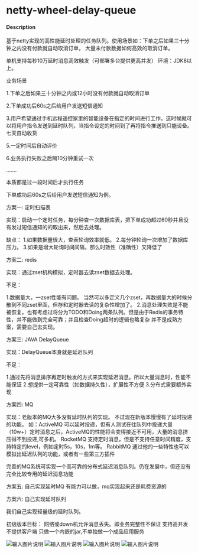 # netty-wheel-delay-queue

#### Description
基于netty实现的高性能延时处理的任务队列。使用场景如：下单之后如果三十分钟之内没有付款就自动取消订单， 大量未付款数据如何高效的取消订单。

单机支持每秒10万延时消息高效触发（可部署多台提供更高并发） 环境：JDK8以上。

业务场景

1.下单之后如果三十分钟之内或12小时没有付款就自动取消订单

2.下单成功后60s之后给用户发送短信通知

3.用户希望通过手机远程遥控家里的智能设备在指定的时间进行工作。这时候就可以将用户指令发送到延时队列，当指令设定的时间到了再将指令推送到只能设备。
七天自动收货

5.一定时间后自动评价

6.业务执行失败之后隔10分钟重试一次

…….

本质都是过一段时间后才执行任务

下单成功后60s之后给用户发送短信通知为例。

方案一: 定时扫描表

实现：启动一个定时任务，每分钟查一次数据库表，把下单成功超过60秒并且没有发过短信通知的的取出来，然后去处理。

缺点： 1.如果数据量很大，查表轮询效率就低。 2.每分钟轮询一次增加了数据库压力。 3.如果是增大轮询时间间隔，那么时效性（准确性）又降低了

方案二: redis

实现：通过zset机构模拟，定时器去读zset数据去处理。

不足：

1.数据量大，一zset性能有问题。 当然可以多定义几个zset，再数据量大的时候分散到不同zset里面，但存和定时器去读的复杂性增加了。 2.消息处理失败是不能被恢复。也有考虑过将分为TODO和Doing两条队列。但是由于Redis的事务特性，并不能做到完全可靠；并且检查Doing超时的逻辑也略复杂 并不是成熟方案，需要自己去实现。

方案三: JAVA DelayQueue

实现：DelayQueue本身就是延迟队列

不足：

1.通过先将消息排序再定时触发的方式来实现延迟消息。所以大量消息时，性能不能保证 2.想提供一定可靠性（如数据持久性），扩展性不方便 3.分布式需要额外实现

方案四: MQ

实现：老版本的MQ大多没有延时队列的实现。 不过现在新版本慢慢有了延时投递的功能。 如：ActiveMQ 可以延时投递，但有人测试在往队列中投递大量（10w+）定时消息之后，ActiveMQ的性能将会变得接近不可用，大量的消息挤压得不到投递,可多机。 RocketMQ 支持定时消息，但是不支持任意时间精度，支持特定的level，例如定时5s，10s，1m等。 RabbitMQ 通过他的一些特性也可以模拟出延迟队列的功能，或者有一些第三方插件

完善的MQ系统可实现一个高可靠的分布式延迟消息队列。仍在发展中，但还没有完全比较专用的延迟消息功能

方案五: 自己实现延时MQ 有能力可以做，mq实现起来还是耗费资源的

方案六: 自己实现延时队列

我们自己实现轻量级的延时队列。

初级版本目标： 网络或down机允许消息丢失。即业务完整性不保证 支持高并发 不提供客户端 只做一个内嵌的jar,不单独做一个成品应用服务

![输入图片说明](https://gitee.com/uploads/images/2017/1030/184641_d5b49317_120349.png "0.png")
![输入图片说明](https://gitee.com/uploads/images/2017/1030/184656_390e9cb5_120349.png "1.png")
![输入图片说明](https://gitee.com/uploads/images/2017/1030/184856_690b7db0_120349.png "2.png")
![输入图片说明](https://gitee.com/uploads/images/2017/1030/184752_b350d597_120349.png "3.png")
